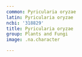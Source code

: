 ```yaml
---
common: Pyricularia oryzae
latin: Pyricularia oryzae
ncbi: '318829'
title: Pyricularia oryzae
group: Plants and Fungi
image: .na.character

---
```

